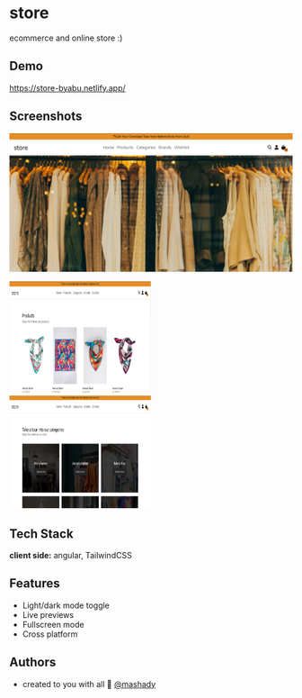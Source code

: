 # store

ecommerce and online store :)

## Demo

https://store-byabu.netlify.app/

## Screenshots

![App Screenshot](promo/Capture1.PNG)

<p float="left">
  <img src="promo/Capture2.PNG" height="200" width="50%" />
  &nbsp;&nbsp;&nbsp;&nbsp;&nbsp;
  <img src="promo/Capture3.PNG" height="200" width="50%" />
  
</p>

## Tech Stack

**client side:** angular, TailwindCSS

## Features

- Light/dark mode toggle
- Live previews
- Fullscreen mode
- Cross platform

## Authors

- created to you with all 💜 [@mashady](https://www.github.com/mashady)
